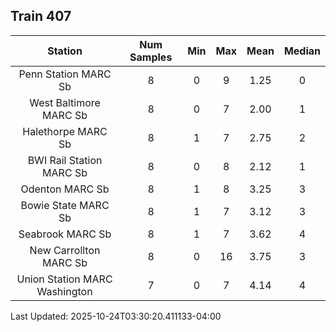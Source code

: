 ## Train 407

| Station | Num Samples | Min | Max | Mean | Median |
| :-----: | :---------: | :-: | :-: | :--: | :----: |
| Penn Station MARC Sb | 8 | 0 | 9 | 1.25 | 0 |
| West Baltimore MARC Sb | 8 | 0 | 7 | 2.00 | 1 |
| Halethorpe MARC Sb | 8 | 1 | 7 | 2.75 | 2 |
| BWI Rail Station MARC Sb | 8 | 0 | 8 | 2.12 | 1 |
| Odenton MARC Sb | 8 | 1 | 8 | 3.25 | 3 |
| Bowie State MARC Sb | 8 | 1 | 7 | 3.12 | 3 |
| Seabrook MARC Sb | 8 | 1 | 7 | 3.62 | 4 |
| New Carrollton MARC Sb | 8 | 0 | 16 | 3.75 | 3 |
| Union Station MARC Washington | 7 | 0 | 7 | 4.14 | 4 |


Last Updated: 2025-10-24T03:30:20.411133-04:00